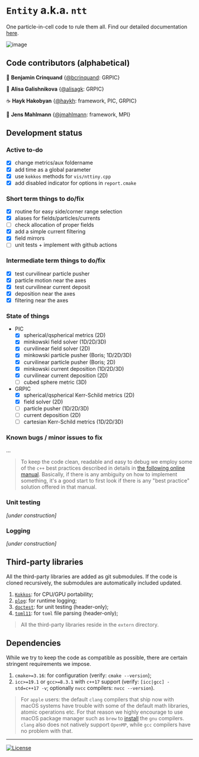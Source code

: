 # `Entity` a.k.a. `ntt`
One particle-in-cell code to rule them all. Find our detailed documentation [here](https://haykh.github.io/entity/).

![image](assets/cover.gif)

## Code contributors (alphabetical)

🍵 __Benjamin Crinquand__ {[@bcrinquand](https://github.com/bcrinquand): GRPIC}

🧋 __Alisa Galishnikova__ {[@alisagk](https://github.com/alisagk): GRPIC}

☕ __Hayk Hakobyan__ {[@haykh](https://github.com/haykh): framework, PIC, GRPIC}

🥔 __Jens Mahlmann__ {[@jmahlmann](https://github.com/jmahlmann): framework, MPI}

## Development status

### Active to-do

  - [x] change metrics/aux foldername
  - [x] add time as a global parameter
  - [x] use `kokkos` methods for `vis/nttiny.cpp`
  - [x] add disabled indicator for options in `report.cmake`

### Short term things to do/fix

  - [x] routine for easy side/corner range selection
  - [x] aliases for fields/particles/currents
  - [ ] check allocation of proper fields
  - [x] add a simple current filtering
  - [x] field mirrors
  - [ ] unit tests + implement with github actions

### Intermediate term things to do/fix

  - [x] test curvilinear particle pusher
  - [x] particle motion near the axes
  - [x] test curvilinear current deposit
  - [x] deposition near the axes
  - [x] filtering near the axes

### State of things

* PIC
  - [x] spherical/qspherical metrics (2D)
  - [x] minkowski field solver (1D/2D/3D)
  - [x] curvilinear field solver (2D)
  - [x] minkowski particle pusher (Boris; 1D/2D/3D)
  - [x] curvilinear particle pusher (Boris; 2D)
  - [x] minkowski current deposition (1D/2D/3D)
  - [x] curvilinear current deposition (2D)
  - [ ] cubed sphere metric (3D)
* GRPIC
  - [x] spherical/qspherical Kerr-Schild metrics (2D)
  - [x] field solver (2D)
  - [ ] particle pusher (1D/2D/3D)
  - [ ] current deposition (2D)
  - [ ] cartesian Kerr-Schild metrics (1D/2D/3D)

### Known bugs / minor issues to fix

  ...

> To keep the code clean, readable and easy to debug we employ some of the `c++` best practices described in details in [the following online manual](https://www.learncpp.com/). Basically, if there is any ambiguity on how to implement something, it's a good start to first look if there is any "best practice" solution offered in that manual.

### Unit testing

_[under construction]_

### Logging

_[under construction]_

## Third-party libraries

All the third-party libraries are added as git submodules. If the code is cloned recursively, the submodules are automatically included updated.

1. [`Kokkos`](https://github.com/kokkos/kokkos/): for CPU/GPU portability;
2. [`plog`](https://github.com/SergiusTheBest/plog): for runtime logging;
3. [`doctest`](https://github.com/doctest/doctest): for unit testing (header-only);
4. [`toml11`](https://github.com/ToruNiina/toml11): for `toml` file parsing (header-only);

> All the third-party libraries reside in the `extern` directory.

## Dependencies

While we try to keep the code as compatible as possible, there are certain stringent requirements we impose.

1. `cmake>=3.16`: for configuration (verify: `cmake --version`);
2. `icc>=19.1` or `gcc>=8.3.1` with `c++17` support (verify: `[icc|gcc] -std=c++17 -v`; optionally `nvcc` compilers: `nvcc --version`).

> For `apple` users: the default `clang` compilers that ship now with macOS systems have trouble with some of the default math libraries, atomic operations etc. For that reason we highly encourage to use macOS package manager such as `brew` to [install](https://formulae.brew.sh/formula/gcc) the `gnu` compilers. `clang` also does not natively support `OpenMP`, while `gcc` compilers have no problem with that.

---

[![License](https://img.shields.io/badge/License-BSD%203--Clause-blue.svg)](https://opensource.org/licenses/BSD-3-Clause)
